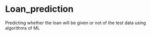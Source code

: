# Loan_prediction
Predicting whether the loan will be given or not of the test data using algorithms of ML
